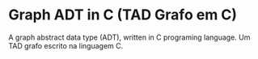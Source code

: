 # Graph ADT in C (TAD Grafo em C)
A graph abstract data type (ADT), written in C programing language.
Um TAD grafo escrito na linguagem C.
